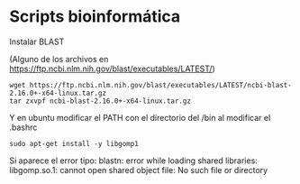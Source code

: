 # Scripts bioinformática

Instalar BLAST

(Alguno de los archivos en https://ftp.ncbi.nlm.nih.gov/blast/executables/LATEST/)

    wget https://ftp.ncbi.nlm.nih.gov/blast/executables/LATEST/ncbi-blast-2.16.0+-x64-linux.tar.gz
    tar zxvpf ncbi-blast-2.16.0+-x64-linux.tar.gz

Y en ubuntu modificar el PATH con el directorio del /bin al modificar el .bashrc

    sudo apt-get install -y libgomp1

Si aparece el error tipo:
    blastn: error while loading shared libraries: libgomp.so.1: cannot open shared object file: No such file or directory
    